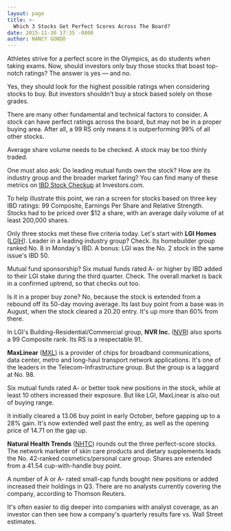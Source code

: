 ```yaml
---
layout: page
title: >-
  Which 3 Stocks Get Perfect Scores Across The Board?
date: 2015-11-30 17:35 -0800
author: NANCY GONDO
---
```





Athletes strive for a perfect score in the Olympics, as do students when taking exams. Now, should investors only buy those stocks that boast top-notch ratings? The answer is yes — and no.


Yes, they should look for the highest possible ratings when considering stocks to buy. But investors shouldn't buy a stock based solely on those grades.


There are many other fundamental and technical factors to consider. A stock can have perfect ratings across the board, but may not be in a proper buying area. After all, a 99 RS only means it is outperforming 99% of all other stocks.


Average share volume needs to be checked. A stock may be too thinly traded.


One must also ask: Do leading mutual funds own the stock? How are its industry group and the broader market faring? You can find many of these metrics on [IBD Stock Checkup](http://research.investors.com/stock-checkup/?nav=ResearchCheckup) at Investors.com.


To help illustrate this point, we ran a screen for stocks based on three key IBD ratings: 99 Composite, Earnings Per Share and Relative Strength. Stocks had to be priced over \$12 a share, with an average daily volume of at least 200,000 shares.


Only three stocks met these five criteria today. Let's start with **LGI Homes** ([LGIH](https://research.investors.com/quote.aspx?symbol=LGIH)). Leader in a leading industry group? Check. Its homebuilder group ranked No. 8 in Monday's IBD. A bonus: LGI was the No. 2 stock in the same issue's IBD 50.


Mutual fund sponsorship? Six mutual funds rated A- or higher by IBD added to their LGI stake during the third quarter. Check. The overall market is back in a confirmed uptrend, so that checks out too.


Is it in a proper buy zone? No, because the stock is extended from a rebound off its 50-day moving average. Its last buy point from a base was in August, when the stock cleared a 20.20 entry. It's up more than 60% from there.


In LGI's Building-Residential/Commercial group, **NVR Inc.** ([NVR](https://research.investors.com/quote.aspx?symbol=NVR)) also sports a 99 Composite rank. Its RS is a respectable 91.


**MaxLinear** ([MXL](https://research.investors.com/quote.aspx?symbol=MXL)) is a provider of chips for broadband communications, data center, metro and long-haul transport network applications. It's one of the leaders in the Telecom-Infrastructure group. But the group is a laggard at No. 98.


Six mutual funds rated A- or better took new positions in the stock, while at least 10 others increased their exposure. But like LGI, MaxLinear is also out of buying range.


It initially cleared a 13.06 buy point in early October, before gapping up to a 28% gain. It's now extended well past the entry, as well as the opening price of 14.71 on the gap up.


**Natural Health Trends** ([NHTC](https://research.investors.com/quote.aspx?symbol=NHTC)) rounds out the three perfect-score stocks. The network marketer of skin care products and dietary supplements leads the No. 42-ranked cosmetics/personal care group. Shares are extended from a 41.54 cup-with-handle buy point.


A number of A or A- rated small-cap funds bought new positions or added increased their holdings in Q3. There are no analysts currently covering the company, according to Thomson Reuters.


It's often easier to dig deeper into companies with analyst coverage, as an investor can then see how a company's quarterly results fare vs. Wall Street estimates.




